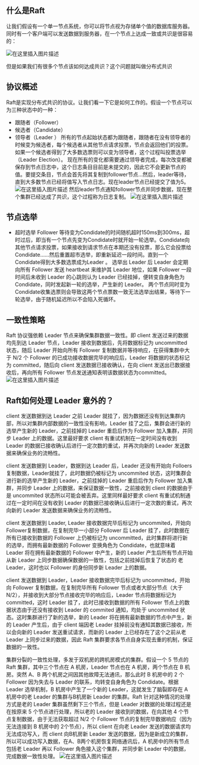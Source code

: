 ﻿---
sort: 12
---
## 什么是Raft
让我们假设有一个单一节点系统，你可以将节点视为存储单个值的数据库服务器。同时有一个客户端可以发送数据到服务器，在一个节点上达成一致或共识是很容易的：

![在这里插入图片描述](https://github.com/Allen-ZhangM/learning-note/raw/master/img/raft_1.png)

但是如果我们有很多个节点该如何达成共识？这个问题就叫做分布式共识
## 协议概述
Raft是实现分布式共识的协议。让我们看一下它是如何工作的。假设一个节点可以为三种状态中的一种：
 - 跟随者（Follower）
 - 候选者（Candidate）
 - 领导者（Leader ）
所有的节点起始状态都为跟随者，跟随者在没有领导者的时候变为候选者，每个候选者从其他节点请求投票，节点会返回他们的投票。如果一个候选者得到了大多数选票则可以变为领导者，这个过程叫投票选举（Leader Election）。
现在所有的变化都需要通过领导者完成，每次改变都被保存到节点日志中，这个日志条目目前是未提交的，因此它不会更新节点的值。要提交条目，节点会首先将其复制到follower节点…然后，leader等待，直到大多数节点已经将值写入节点日志。现在leader节点已经提交了值为5。
![在这里插入图片描述](https://github.com/Allen-ZhangM/learning-note/raw/master/img/raft_2.png)
然后leader节点通知follower节点并同步数据，现在整个集群已经达成了共识，这个过程称为日志复制。
![在这里插入图片描述](https://github.com/Allen-ZhangM/learning-note/raw/master/img/raft_3.png)
## 节点选举
- 超时选举
Follower 等待变为Condidate的时间随机超时150ms到300ms，超时过后，即当有一个节点先变为Condidate时就开始一轮选举。Condidate向其他节点请求投票，如果接收到请求节点在本期还没有投票，那么它会投票给Condidate……然后重置超市选举，即重新延迟一段时间。直到一个Condidate得到大多数选票成为Leader 。
选举出 Leader 后 Leader 会定期向所有 Follower 发送 heartbeat 来维护其 Leader 地位，如果 Follower 一段时间后未收到 Leader 的心跳则认为 Leader 已经挂掉，便转变自身角色为 Condidate，同时发起新一轮的选举，产生新的 Leader。
两个节点同时变为Condidate收集选票则会导致这两个节点票数一致无法选举出结果，等待下一轮选举，由于随机延迟所以不会陷入死循环。
## 一致性策略
Raft 协议强依赖 Leader 节点来确保集群数据一致性。即 client 发送过来的数据均先到达 Leader 节点，Leader 接收到数据后，先将数据标记为 uncommitted 状态，随后 Leader 开始向所有 Follower 复制数据并等待响应，在获得集群中大于 N/2 个 Follower 的已成功接收数据完毕的响应后，Leader 将数据的状态标记为 committed，随后向 client 发送数据已接收确认，在向 client 发送出已数据接收后，再向所有 Follower 节点发送通知表明该数据状态为committed。
![在这里插入图片描述](https://github.com/Allen-ZhangM/learning-note/raw/master/img/raft_4.png)
## Raft如何处理 Leader 意外的？
client 发送数据到达 Leader 之前 Leader 就挂了，因为数据还没有到达集群内部，所以对集群内部数据的一致性没有影响，Leader 挂了之后，集群会进行新的选举产生新的 Leader，之前挂掉的 Leader 重启后作为 Follower 加入集群，并同步 Leader 上的数据。这里最好要求 client 有重试机制在一定时间没有收到 Leader 的数据已接收确认后进行一定次数的重试，并再次向新的 Leader 发送数据来确保业务的流畅性。

client 发送数据到 Leader，数据到达 Leader 后，Leader 还没有开始向 Folloers 复制数据，Leader就挂了，此时数据仍被标记为 uncommited 状态，这时集群会进行新的选举产生新的 Leader，之前挂掉的 Leader 重启后作为 Follower 加入集群，并同步 Leader 上的数据，来保证数据一致性，之前接收到 client 的数据由于是 uncommited 状态所以可能会被丢弃。这里同样最好要求 client 有重试机制通过在一定时间在没有收到 Leader 的数据已接收确认后进行一定次数的重试，再次向新的 Leader 发送数据来确保业务的流畅性。

client 发送数据到 Leader, Leader 接收数据完毕后标记为 uncommited，开始向 Follower复制数据，在复制完毕一小部分 Follower 后 Leader 挂了，此时数据在所有已接收到数据的 Follower 上仍被标记为 uncommitted，此时集群将进行新的选举，而拥有最新数据的 Follower 变换角色为 Condidate，也就意味着 Leader 将在拥有最新数据的 Follower 中产生，新的 Leader 产生后所有节点开始从新 Leader 上同步数据确保数据的一致性，包括之前挂掉后恢复了状态的 老Leader，这时也以 Follower 的身份同步新 Leader 上的数据。

client 发送数据到 Leader，Leader 接收数据完毕后标记为 uncommitted，开始向 Follower 复制数据，在复制完毕所有 Follower 节点或者大部分节点（大于 N/2），并接收到大部分节点接收完毕的响应后，Leader 节点将数据标记为 committed，这时 Leader 挂了，此时已接收到数据的所有 Follower 节点上的数据状态由于还没有接收到 Leader 的 commited 通知，均处于 uncommited 状态。这时集群进行了新的选举，新的 Leader 将在拥有最新数据的节点中产生，新的 Leader 产生后，由于 client 端因老 Leader 挂掉前没有通知其数据已接收，所以会向新的 Leader 发送重试请求，而新的 Leader 上已经存在了这个之前从老 Leader 上同步过来的数据，因此 Raft 集群要求各节点自身实现去重的机制，保证数据的一致性。

集群分裂的一致性处理，多发于双机房的跨机房模式的集群。假设一个 5 节点的 Raft 集群，其中三个节点在 A 机房，Leader 节点也在 A 机房，两个节点在 B 机房。突然 A、B 两个机房之间因其他故障无法通讯，那么此时 B 机房中的 2 个Follower 因为失去与 Leader 的联系，均转变自身角色为 Condidate。根据 Leader 选举机制，B 机房中产生了一个新的 Leader，这就发生了脑裂即存在 A 机房中的老 Leader 的集群与B机房新 Leader 的集群。Raft 针对这种情况的处理方式是老的 Leader 集群虽然剩下三个节点，但是 Leader 对数据的处理过程还是在按原来 5 个节点进行处理，所以老的 Leader 接收到的数据，在向其他 4 个节点复制数据，由于无法获取超过 N/2 个 Follower 节点的复制完毕数据响应（因为无法连接到 B 机房中的 2个节点），所以 client 在向老 Leader 发送的数据请求均无法成功写入，而 client 向B机房新 Leader 发送的数据，因为是新成立的集群，所以可以成功写入数据，在A、B两个机房恢复网络通讯后，A 机房中的所有节点包括老 Leader 再以 Follower 角色接入这个集群，并同步新 Leader 中的数据，完成数据一致性处理。
![在这里插入图片描述](https://github.com/Allen-ZhangM/learning-note/raw/master/img/raft_5.png)



